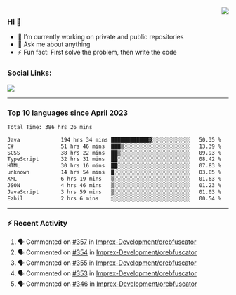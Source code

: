 <!--
<a href="https://wuffy.eu">
  <img align="right" src="https://github.com/ngloader/ngloader/blob/devcard/devcard.png" height="410" width="300" alt="NgLoader's Dev Card"/>
</a>
-->

<a href="https://wuffy.eu">
  <img align="right" src="https://github-readme-stats.vercel.app/api?username=ngloader&count_private=true&include_all_commits=true&show_icons=true&theme=dracula" />
</a>

### Hi 👋
- 🔭 I’m currently working on private and public repositories
- 💬 Ask me about anything
- ⚡ Fun fact: First solve the problem, then write the code

### Social Links:
<a href="https://discord.gg/jUtRU5Q">
  <img src="https://dcbadge.vercel.app/api/shield/128286216708685824?style=flat&theme=clean&compact=true" />
</a>

<!--
---

<div>
  <img src="https://github-readme-stats.vercel.app/api/wakatime?username=NgLoader&api_domain=wakapi.wuffy.dev&bg_color=282a36&title_color=ff6e96&icon_color=2F855A&text_color=ffffff&custom_title=Week%20Stats&layout=compact" />
</div>

---

<div>
  <img height="170" align="left" src="https://github-readme-stats.vercel.app/api?username=ngloader&count_private=true&include_all_commits=true&show_icons=true&theme=dracula" />
  <img src="https://github-readme-stats.vercel.app/api/top-langs/?username=ngloader&layout=compact&theme=dracula" />
</div>

---

<a href="https://github.com/ryo-ma/github-profile-trophy">
  <img width=800 src="https://github-profile-trophy.vercel.app/?username=ngloader&column=8&theme=dracula&no-frame=true"/>
</a>
-->

---

### Top 10 languages since April 2023

<!--START_SECTION:waka-->

```txt
Total Time: 386 hrs 26 mins

Java             194 hrs 34 mins ████████████▓░░░░░░░░░░░░   50.35 %
C#               51 hrs 46 mins  ███▒░░░░░░░░░░░░░░░░░░░░░   13.39 %
SCSS             38 hrs 22 mins  ██▒░░░░░░░░░░░░░░░░░░░░░░   09.93 %
TypeScript       32 hrs 31 mins  ██░░░░░░░░░░░░░░░░░░░░░░░   08.42 %
HTML             30 hrs 16 mins  ██░░░░░░░░░░░░░░░░░░░░░░░   07.83 %
unknown          14 hrs 54 mins  █░░░░░░░░░░░░░░░░░░░░░░░░   03.85 %
XML              6 hrs 19 mins   ▒░░░░░░░░░░░░░░░░░░░░░░░░   01.63 %
JSON             4 hrs 46 mins   ▒░░░░░░░░░░░░░░░░░░░░░░░░   01.23 %
JavaScript       3 hrs 59 mins   ▒░░░░░░░░░░░░░░░░░░░░░░░░   01.03 %
Ezhil            2 hrs 6 mins    ░░░░░░░░░░░░░░░░░░░░░░░░░   00.54 %
```

<!--END_SECTION:waka-->

---

### :zap: Recent Activity
<!--START_SECTION:activity-->
1. 🗣 Commented on [#357](https://github.com/Imprex-Development/orebfuscator/issues/357#issuecomment-1948782311) in [Imprex-Development/orebfuscator](https://github.com/Imprex-Development/orebfuscator)
2. 🗣 Commented on [#354](https://github.com/Imprex-Development/orebfuscator/issues/354#issuecomment-1946690988) in [Imprex-Development/orebfuscator](https://github.com/Imprex-Development/orebfuscator)
3. 🗣 Commented on [#355](https://github.com/Imprex-Development/orebfuscator/issues/355#issuecomment-1946652155) in [Imprex-Development/orebfuscator](https://github.com/Imprex-Development/orebfuscator)
4. 🗣 Commented on [#353](https://github.com/Imprex-Development/orebfuscator/issues/353#issuecomment-1937006950) in [Imprex-Development/orebfuscator](https://github.com/Imprex-Development/orebfuscator)
5. 🗣 Commented on [#346](https://github.com/Imprex-Development/orebfuscator/issues/346#issuecomment-1913349537) in [Imprex-Development/orebfuscator](https://github.com/Imprex-Development/orebfuscator)
<!--END_SECTION:activity-->
